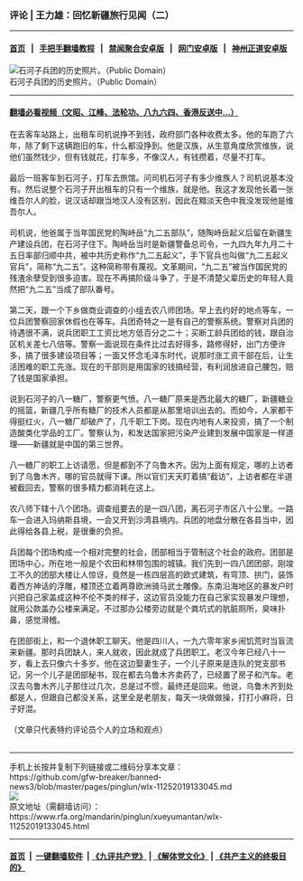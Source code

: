 ### 评论 | 王力雄：回忆新疆旅行见闻（二）
------------------------

#### [首页](https://github.com/gfw-breaker/banned-news3/blob/master/README.md) &nbsp;&nbsp;|&nbsp;&nbsp; [手把手翻墙教程](https://github.com/gfw-breaker/guides/wiki) &nbsp;&nbsp;|&nbsp;&nbsp; [禁闻聚合安卓版](https://github.com/gfw-breaker/bn-android) &nbsp;&nbsp;|&nbsp;&nbsp; [网门安卓版](https://github.com/oGate2/oGate) &nbsp;&nbsp;|&nbsp;&nbsp; [神州正道安卓版](https://github.com/SzzdOgate/update) 



<div id="headerimg">
 <img alt="石河子兵团的历史照片。（Public Domain）" src="https://www.rfa.org/mandarin/pinglun/xueyumantan/wlx-08272019124404.html/1124380160_15555139305081n.jpg/@@images/d5da8b44-41ec-42f5-9f8c-940446f9db4e.jpeg" title="石河子兵团的历史照片。（Public Domain）"/>
 <div id="headerimgcontents">
  <div id="headerimgcaption">
   <span>
    石河子兵团的历史照片。（Public Domain）
   </span>
   <!-- zoomattribute -->
  </div>
  <!-- headerimgcaption -->
 </div>
 <!-- headerimagecontents -->
</div>

<hr/>


#### [翻墙必看视频（文昭、江峰、法轮功、八九六四、香港反送中...）](https://github.com/gfw-breaker/banned-news3/blob/master/pages/links.md)

<div id="storytext">
 <div>
  <div class="slot_header">
  </div>
 </div>
 <p>
  在去客车站路上，出租车司机说挣不到钱，政府部门各种收费太多。他的车跑了六年，除了剩下这辆跑旧的车，什么都没挣到。他是汉族，从生意角度欣赏维族，说他们虽然钱少，但有钱就花，打车多，不像汉人，有钱攒着，尽量不打车。
  <br/>
  <br/>
  最后一班客车到石河子，打车去旅馆。问司机石河子有多少维族人？司机说基本没有。然后说整个石河子开出租车的只有一个维族，就是他。我这才发现他长着一张维吾尔人的脸，说汉话却跟当地汉人没有区别，因此在黯淡天色中我没发现他是维吾尔人。
  <br/>
  <br/>
  司机说，他爸属于当年国民党的陶峙岳“九二五部队”，随陶峙岳起义后留在新疆生产建设兵团，在石河子住下。陶峙岳当时是新疆警备总司令，一九四九年九月二十五日率部归顺中共，被中共历史称作“九二五起义”，手下官兵也叫做“九二五起义官兵”，简称“九二五”。这种简称带有蔑视。文革期间，“九二五”被当作国民党的残渣余孽受到很多迫害。现在不再搞阶级斗争了，于是不清楚父辈历史的年轻人竟然把“九二五”当成了部队番号。
  <br/>
  <br/>
  第二天，跟一个下乡做商业调查的小组去农八师团场。早上去约好的地点等车，一位兵团警察回家休假也在等车。兵团奇特之一是有自己的警察系统。警察对兵团的待遇很不满，说兵团职工工资比地方低百分之二十；买断工龄兵团给的钱，跟自治区机关差七八倍等。警察一面说现在条件比过去好得多，路修得好，出门方便许多，搞了很多建设项目等；一面又怀念毛泽东时代，说那时涨工资干部在后，让生活困难的职工先涨。现在的干部则是用国家的钱搞经营，有利润放进自己腰包，赔了钱是国家承担。
  <br/>
  <br/>
  说到石河子的八一糖厂，警察更气愤。八一糖厂原来是西北最大的糖厂，新疆糖业的摇篮，新疆几乎所有糖厂的技术人员都是从那里培训出去的。而如今，人家都干得挺红火，八一糖厂却破产了，几千职工下岗。现在内地有人来投资，搞了一个制造酸类化学品的工厂。警察认为，和发达国家把污染产业建到发展中国家是一样道理——新疆就是中国的第三世界。
  <br/>
  <br/>
  八一糖厂的职工上访请愿，但是都到不了乌鲁木齐。因为上面有规定，哪的上访者到了乌鲁木齐，哪的官员就得下课。所以官们天天盯着搞“截访”，上访者都在半道被截回去，警察的很多精力都消耗在这上。
  <br/>
  <br/>
  农八师下辖十八个团场。调查组要去的是一四八团，离石河子市区八十公里。一路车一会进入玛纳斯县境，一会又开到沙湾县境内。兵团的地盘分散在各县当中，因此得给各县上税，是很重的负担。
  <br/>
  <br/>
  兵团每个团场构成一个相对完整的社会，团部相当于管制这个社会的政府。团部是团场中心，所在地一般是个农田和林带包围的城镇。我们先到一四八团团部，刚竣工不久的团部大楼让人惊讶，竟然是一栋四层高的欧式建筑，有穹顶、拱门，装饰着西方神话的浮雕，楼顶还立着两尊欧洲骑马武士雕像。东南沿海地区的暴发户时兴把自己家盖成这种不伦不类的样子，这边官员没能力在自己家实现暴发户理想，就用公款盖办公楼来满足。不过那办公楼旁边就是个粪坑式的肮脏厕所，臭味扑鼻，感觉滑稽。
  <br/>
  <br/>
  在团部街上，和一个退休职工聊天。他是四川人，一九六零年家乡闹饥荒时当盲流来新疆。那时兵团缺人，来人就收，因此就成了兵团职工。老汉今年已经八十一岁，看上去只像六十多岁。他在这边娶妻生子，一个儿子原来是连队的党支部书记，另一个儿子是团部秘书，现在都去乌鲁木齐卖药了，已经置了房子和汽车。老汉去乌鲁木齐儿子那住过几次，总是过不惯，最终还是回来。他说，乌鲁木齐到处都是人，但跟自己都没关系，这里全是老朋友，每天一块做做操，打打小麻将，日子好混。
  <br/>
  <br/>
  （文章只代表特约评论员个人的立场和观点）
  <br/>
  <br/>
 </p>
</div>

<hr/>
手机上长按并复制下列链接或二维码分享本文章：<br/>
https://github.com/gfw-breaker/banned-news3/blob/master/pages/pinglun/wlx-11252019133045.md <br/>
<a href='https://github.com/gfw-breaker/banned-news3/blob/master/pages/pinglun/wlx-11252019133045.md'><img src='https://github.com/gfw-breaker/banned-news3/blob/master/pages/pinglun/wlx-11252019133045.md.png'/></a> <br/>
原文地址（需翻墙访问）：https://www.rfa.org/mandarin/pinglun/xueyumantan/wlx-11252019133045.html


------------------------
#### [首页](https://github.com/gfw-breaker/banned-news3/blob/master/README.md) &nbsp;|&nbsp; [一键翻墙软件](https://github.com/gfw-breaker/nogfw/blob/master/README.md) &nbsp;| [《九评共产党》](https://github.com/gfw-breaker/9ping.md/blob/master/README.md#九评之一评共产党是什么) | [《解体党文化》](https://github.com/gfw-breaker/jtdwh.md/blob/master/README.md) | [《共产主义的终极目的》](https://github.com/gfw-breaker/gczydzjmd.md/blob/master/README.md)


<img src='http://gfw-breaker.win/banned-news3/pages/pinglun/wlx-11252019133045.md' width='0px' height='0px'/>